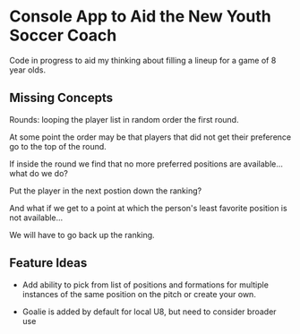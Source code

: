 # Console App to Aid the New Youth Soccer Coach

Code in progress to aid my thinking about filling a lineup for a game of 8 year olds.

## Missing Concepts

Rounds: looping the player list in random order the first round.

At some point the order may be that players that did not get their preference go to the top of the round.

If inside the round we find that no more preferred positions are available... what do we do?

Put the player in the next postion down the ranking? 

And what if we get to a point at which the person's least favorite position is not available...

We will have to go back up the ranking.

## Feature Ideas

- Add ability to pick from list of positions and formations for multiple instances of the same position on the pitch or create your own.

- Goalie is added by default for local U8, but need to consider broader use